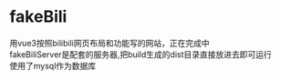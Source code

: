 # fakeBili
用vue3按照bilibili网页布局和功能写的网站，正在完成中  
fakeBiliServer是配套的服务器,把build生成的dist目录直接放进去即可运行  
使用了mysql作为数据库
